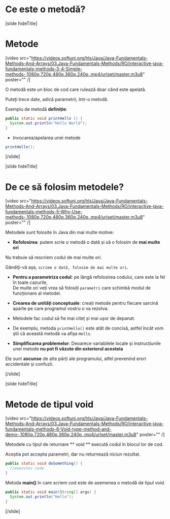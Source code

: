 # Ce este o metodă?

[slide hideTitle]
# Metode
[video src="https://videos.softuni.org/hls/Java/Java-Fundamentals-Methods-And-Arrays/03.Java-Fundamentals-Methods/RO/interactive-java-fundamentals-methods-3-4-Simple-methods-,1080p,720p,480p,360p,240p,.mp4/urlset/master.m3u8" poster="" /]

O metodă este un bloc de cod care rulează doar când este apelată.

Puteți trece date, adică parametrii, într-o metodă.

Exemplu de metodă **definiție**:

```Java
public static void printHello () {
  System.out.println("Hello World");
}
```

* Invocarea/apelarea unei metode 

```Java
printHello();
```
[/slide]

[slide hideTitle]
# De ce să folosim metodele?

[video src="https://videos.softuni.org/hls/Java/Java-Fundamentals-Methods-And-Arrays/03.Java-Fundamentals-Methods/RO/interactive-java-fundamentals-methods-5-Why-Use-methods-,1080p,720p,480p,360p,240p,.mp4/urlset/master.m3u8" poster="" /]

Metodele sunt folosite în Java din mai multe motive:

- **Refolosirea**: putem scrie o metodă o dată și să o folosim de **mai multe ori**

Nu trebuie să rescriem codul de mai multe ori. 

Gândiți-vă așa, `scriem o dată, folosim de mai multe ori`.

- **Pentru a parametriza codul**: pe lângă refolosirea codului, care este la fel în toate cazurile,  
De multe ori veți vrea să folosiți `parametri` care schimbă modul de funcționare al metodei.

- **Crearea de unități conceptuale**:  creați metode pentru fiecare sarcină aparte pe care programul vostru o va rezolva.

- Metodele fac codul să fie mai citeț și mai ușor de depanat.

- De exemplu, metoda `printHello()` este atât de concisă, astfel încât vom știi că această metodă va afișa `Hello`.

- **Simplificarea problemelor**: Deoarece variabilele locale și instrucțiunile unei metode **nu pot fi văzute din exteriorul acesteia**

Ele sunt **ascunse** de alte părți ale programului, atfel prevenind erori accidentale și confuzii.

[/slide]

[slide hideTitle]
# Metode de tipul void

[video src="https://videos.softuni.org/hls/Java/Java-Fundamentals-Methods-And-Arrays/03.Java-Fundamentals-Methods/RO/interactive-java-fundamentals-methods-6-Void-type-method-and-demo-,1080p,720p,480p,360p,240p,.mp4/urlset/master.m3u8" poster="" /]

Metodele cu tipul de returnare ** void ** execută codul în blocul lor de cod.

Aceștia pot accepta parametri, dar nu returnează niciun rezultat.

```java
public static void doSomething() {
  //executes code
}
```

Metoda **main()** în care scriem cod este de asemenea o metodă de tipul void. 

```java
public static void main(String[] args) {
  System.out.println("Hello");
}
```
[/slide]
